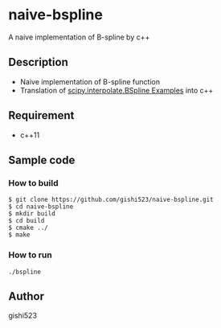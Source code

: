 # naive-bspline

A naive implementation of B-spline by c++

## Description
- Naive implementation of B-spline function
- Translation of [scipy.interpolate.BSpline Examples](https://docs.scipy.org/doc/scipy/reference/generated/scipy.interpolate.BSpline.html#scipy.interpolate.BSpline) into c++

## Requirement
- c++11

## Sample code
### How to build
```
$ git clone https://github.com/gishi523/naive-bspline.git
$ cd naive-bspline
$ mkdir build
$ cd build
$ cmake ../
$ make
```

### How to run
```
./bspline
```

## Author
gishi523
